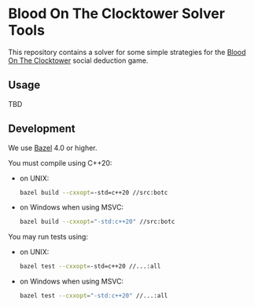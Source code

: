 # Blood On The Clocktower Solver Tools

This repository contains a solver for some simple strategies for the [Blood On The Clocktower](https://bloodontheclocktower.com) social deduction game.

## Usage

TBD

## Development

We use [Bazel](https://bazel.build) 4.0 or higher.

You must compile using C++20:

* on UNIX:

  ```sh
  bazel build --cxxopt=-std=c++20 //src:botc
  ```
* on Windows when using MSVC:

  ```sh
  bazel build --cxxopt="-std:c++20" //src:botc
  ```

You may run tests using:

* on UNIX:

  ```sh
  bazel test --cxxopt=-std=c++20 //...:all
  ```
* on Windows when using MSVC:

  ```sh
  bazel test --cxxopt="-std:c++20" //...:all
  ```
